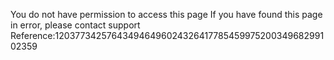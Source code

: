 You do not have permission to access this page If you have found this page in error, please contact support Reference:12037734257643494649602432641778545997520034968299102359